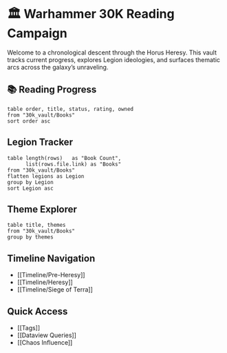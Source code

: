 # 🏛️ Warhammer 30K Reading Campaign

Welcome to a chronological descent through the Horus Heresy. This vault tracks current progress, explores Legion ideologies, and surfaces thematic arcs across the galaxy’s unraveling.

## 📚 Reading Progress
```dataview
table order, title, status, rating, owned
from "30k_vault/Books"
sort order asc
```





## Legion Tracker
```dataview
table length(rows)   as "Book Count",
      list(rows.file.link) as "Books"
from "30k_vault/Books"
flatten legions as Legion
group by Legion
sort Legion asc

```



## Theme Explorer
```dataview
table title, themes
from "30k_vault/Books"
group by themes
```



## Timeline Navigation
- [[Timeline/Pre-Heresy]]
- [[Timeline/Heresy]]
- [[Timeline/Siege of Terra]]


## Quick Access
- [[Tags]]
- [[Dataview Queries]]
- [[Chaos Influence]]

